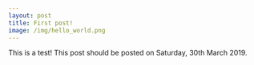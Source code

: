 ```yaml
---
layout: post
title: First post!
image: /img/hello_world.png
---
```


This is a test! This post should be posted on Saturday, 30th March 2019.
